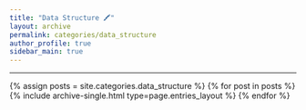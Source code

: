 ```yaml
---
title: "Data Structure 🖍"
layout: archive
permalink: categories/data_structure
author_profile: true
sidebar_main: true
---
```


***

{% assign posts = site.categories.data_structure %}
{% for post in posts %} {% include archive-single.html type=page.entries_layout %} {% endfor %}
